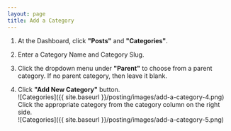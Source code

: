 ```yaml
---
layout: page
title: Add a Category
---
```


1. At the Dashboard, click **"Posts"** and **"Categories"**.

2. Enter a Category Name and Category Slug.

3. Click the dropdown menu under **"Parent"** to choose from a parent category. If no parent category, then leave it blank.

4. Click **"Add New Category"** button.  
![Categories]({{ site.baseurl }}/posting/images/add-a-category-4.png)  
Click the appropriate category from the category column on the right side.  
![Categories]({{ site.baseurl }}/posting/images/add-a-category-5.png)
